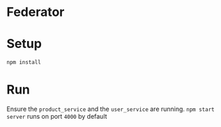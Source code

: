 # Federator

# Setup
`npm install`

# Run
Ensure the `product_service` and the `user_service` are running.
`npm start server`
runs on port `4000` by default
